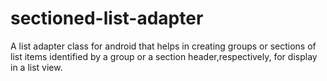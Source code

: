 sectioned-list-adapter
======================

A list adapter class for android that helps in creating groups or sections of list items identified by a group or a section header,respectively, for display in a list view.
